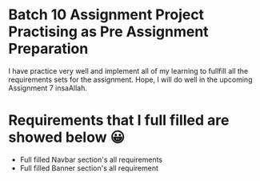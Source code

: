 # Batch 10 Assignment Project Practising as Pre Assignment Preparation

I have practice very well and implement all of my learning to fullfill all the requirements sets for the assignment. Hope, I will do well in the upcoming Assignment 7 insaAllah. 

# Requirements that I full filled are showed below 😀
  - Full filled Navbar section's all requirements
  - Full filled Banner section's all requirement 